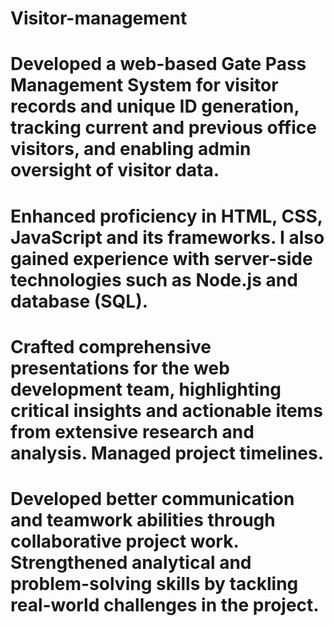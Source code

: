 # Visitor-management
# Developed a web-based Gate Pass Management System for visitor records and unique ID generation, tracking current and previous office visitors, and enabling admin oversight of visitor data.
# Enhanced proficiency in HTML, CSS, JavaScript and its frameworks. I also gained experience with server-side technologies such as Node.js and database (SQL). 
# Crafted comprehensive presentations for the web development team, highlighting critical insights and actionable items from extensive research and analysis. Managed project timelines.
# Developed better communication and teamwork abilities through collaborative project work. Strengthened analytical and problem-solving skills by tackling real-world challenges in the project.
